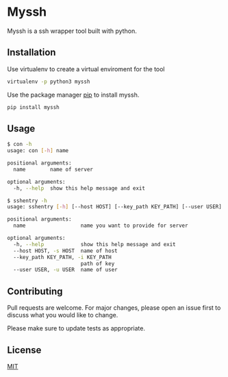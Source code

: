 # Myssh

Myssh is a ssh wrapper tool built with python.

## Installation
Use virtualenv to create a virtual enviroment for the tool

```bash
virtualenv -p python3 myssh
```
Use the package manager [pip](https://pip.pypa.io/en/stable/) to install myssh.
 
```bash
pip install myssh
```

## Usage
```bash
$ con -h
usage: con [-h] name

positional arguments:
  name        name of server

optional arguments:
  -h, --help  show this help message and exit
```

```bash
$ sshentry -h
usage: sshentry [-h] [--host HOST] [--key_path KEY_PATH] [--user USER] name

positional arguments:
  name                  name you want to provide for server

optional arguments:
  -h, --help            show this help message and exit
  --host HOST, -s HOST  name of host
  --key_path KEY_PATH, -i KEY_PATH
                        path of key
  --user USER, -u USER  name of user
```


## Contributing
Pull requests are welcome. For major changes, please open an issue first to discuss what you would like to change.

Please make sure to update tests as appropriate.

## License
[MIT](https://choosealicense.com/licenses/mit/)
